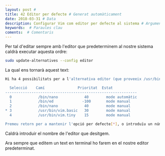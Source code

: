 ```yaml
---
layout: post #
title: 42 Editor per defecte # Generat automàticament
date: 2018-03-31 # Data
description: Configurar Vim com editor per defecte al sistema # Argument
keywords:  # Paraules clau
coments:  # Comentaris
---
```


Per tal d'editar sempre amb l'editor que predeterminem al nostre sistema caldrà executar aquesta ordre:

```bash
sudo update-alternatives --config editor
```

La qual ens tornarà aquest text:


```bash
Hi ha 4 possibilitats per a l'alternativa editor (que proveeix /usr/bin/editor).

  Selecció    Camí               Prioritat  Estat
------------------------------------------------------------
  0            /bin/nano            40        mode automàtic
  1            /bin/ed             -100       mode manual
  2            /bin/nano            40        mode manual
* 3            /usr/bin/vim.basic   30        mode manual
  4            /usr/bin/vim.tiny    15        mode manual

Premeu retorn per a mantenir l'opció per defecte[*], o introduïu un número de selecció: 
```

Caldrà introduir el nombre de l'editor que desitgem.

Ara sempre que editem un text en terminal ho farem en el nostre editor predeterminat.
